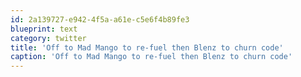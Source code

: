 ```yaml
---
id: 2a139727-e942-4f5a-a61e-c5e6f4b89fe3
blueprint: text
category: twitter
title: 'Off to Mad Mango to re-fuel then Blenz to churn code'
caption: 'Off to Mad Mango to re-fuel then Blenz to churn code'
---
```


